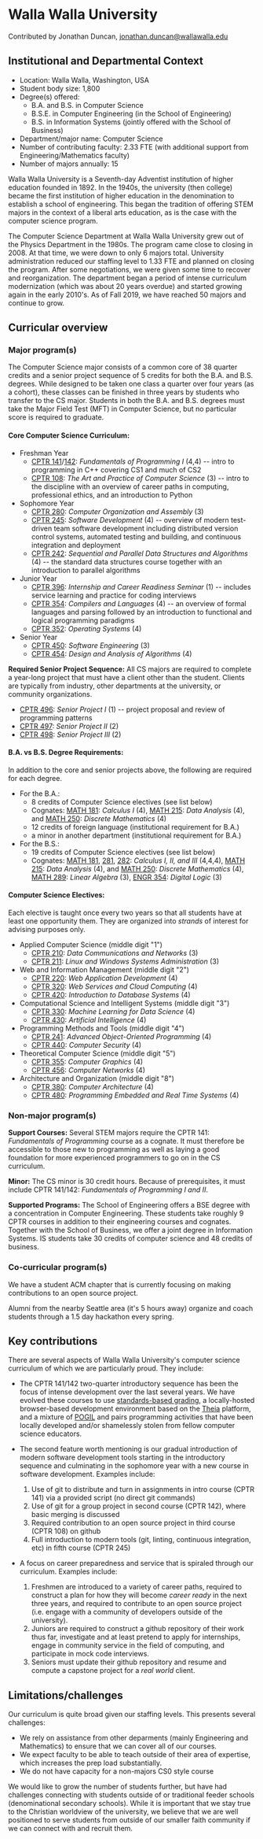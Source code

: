 # Walla Walla University
Contributed by Jonathan Duncan, jonathan.duncan@wallawalla.edu

## Institutional and Departmental Context
- Location: Walla Walla, Washington, USA
- Student body size: 1,800
- Degree(s) offered:
    * B.A. and B.S. in Computer Science
    * B.S.E. in Computer Engineering (in the School of Engineering)
    * B.S. in Information Systems (jointly offered with the School of Business)
- Department/major name: Computer Science
- Number of contributing faculty: 2.33 FTE (with additional support from Engineering/Mathematics faculty)
- Number of majors annually: 15

Walla Walla University is a Seventh-day Adventist institution of higher education founded in 1892.  In the 1940s, the university (then college) became the first institution of higher education in the denomination to establish a school of engineering.  This began the tradition of offering STEM majors in the context of a liberal arts education, as is the case with the computer science program.

The Computer Science Department at Walla Walla University grew out of the Physics Department in the 1980s.  The program came close to closing in 2008. At that time, we were down to only 6 majors total.  University administration reduced our staffing level to 1.33 FTE and planned on closing the program.  After some negotiations, we were given some time to recover and reorganization.  The department began a period of intense curriculum modernization (which was about 20 years overdue) and started growing again in the early 2010's.  As of Fall 2019, we have reached 50 majors and continue to grow.

## Curricular overview

### Major program(s)

The Computer Science major consists of a common core of 38 quarter credits and a senior project sequence of 5 credits for both the B.A. and B.S. degrees.  While designed to be taken one class a quarter over four years (as a cohort), these classes can be finished in three years by students who transfer to the CS major.  Students in both the B.A. and B.S. degrees must take the Major Field Test (MFT) in Computer Science, but no particular score is required to graduate.

#### Core Computer Science Curriculum:
- Freshman Year
    * [CPTR 141](http://bulletin.wallawalla.edu/en/2019-2020/2019-2020-Undergraduate-Bulletin/Courses/CPTR-Computer-Science/100/CPTR-141)/[142](http://bulletin.wallawalla.edu/en/2019-2020/2019-2020-Undergraduate-Bulletin/Courses/CPTR-Computer-Science/100/CPTR-142): *Fundamentals of Programming I* (4,4) -- intro to programming in C++ covering CS1 and much of CS2
    * [CPTR 108](http://bulletin.wallawalla.edu/en/2019-2020/2019-2020-Undergraduate-Bulletin/Courses/CPTR-Computer-Science/100/CPTR-108): *The Art and Practice of Computer Science* (3) -- intro to the discipline with an overview of career paths in computing, professional ethics, and an introduction to Python
- Sophomore Year
    * [CPTR 280](http://bulletin.wallawalla.edu/en/2019-2020/2019-2020-Undergraduate-Bulletin/Courses/CPTR-Computer-Science/200/CPTR-215): *Computer Organization and Assembly* (3)
    * [CPTR 245](http://bulletin.wallawalla.edu/en/2019-2020/2019-2020-Undergraduate-Bulletin/Courses/CPTR-Computer-Science/200/CPTR-245): *Software Development* (4) -- overview of modern test-driven team software development including distributed version control systems, automated testing and building, and continuous integration and deployment
    * [CPTR 242](http://bulletin.wallawalla.edu/en/2019-2020/2019-2020-Undergraduate-Bulletin/Courses/CPTR-Computer-Science/100/CPTR-142): *Sequential and Parallel Data Structures and Algorithms* (4) -- the standard data structures course together with an introduction to parallel algorithms
- Junior Year
    * [CPTR 396](http://bulletin.wallawalla.edu/en/2019-2020/2019-2020-Undergraduate-Bulletin/Courses/CPTR-Computer-Science/300/CPTR-396): *Internship and Career Readiness Seminar* (1) -- includes service learning and practice for coding interviews
    * [CPTR 354](http://bulletin.wallawalla.edu/en/2017-2018/2017-2018-Undergraduate-Bulletin/Courses/CPTR-Computer-Science/300/CPTR-316): *Compilers and Languages* (4) -- an overview of formal languages and parsing followed by an introduction to functional and logical programming paradigms
    * [CPTR 352](http://bulletin.wallawalla.edu/en/2019-2020/2019-2020-Undergraduate-Bulletin/Courses/CPTR-Computer-Science/300/CPTR-352): *Operating Systems* (4)
- Senior Year
    * [CPTR 450](http://bulletin.wallawalla.edu/en/2019-2020/2019-2020-Undergraduate-Bulletin/Courses/CPTR-Computer-Science/400/CPTR-435): *Software Engineering* (3)
    * [CPTR 454](http://bulletin.wallawalla.edu/en/2019-2020/2019-2020-Undergraduate-Bulletin/Courses/CPTR-Computer-Science/400/CPTR-454): *Design and Analysis of Algorithms* (4)

**Required Senior Project Sequence:**
All CS majors are required to complete a year-long project that must have a client other than the student.  Clients are typically from industry, other departments at the university, or community organizations.
- [CPTR 496](http://bulletin.wallawalla.edu/en/2019-2020/2019-2020-Undergraduate-Bulletin/Courses/CPTR-Computer-Science/400/CPTR-496): *Senior Project I* (1) -- project proposal and review of programming patterns
- [CPTR 497](http://bulletin.wallawalla.edu/en/2019-2020/2019-2020-Undergraduate-Bulletin/Courses/CPTR-Computer-Science/400/CPTR-497): *Senior Project II* (2)
- [CPTR 498](http://bulletin.wallawalla.edu/en/2019-2020/2019-2020-Undergraduate-Bulletin/Courses/CPTR-Computer-Science/400/CPTR-498): *Senior Project III* (2)

#### B.A. vs B.S. Degree Requirements:
In addition to the core and senior projects above, the following are required for each degree.
- For the B.A.:
    * 8 credits of Computer Science electives (see list below)
    * Cognates: [MATH 181](http://bulletin.wallawalla.edu/en/2019-2020/2019-2020-Undergraduate-Bulletin/Courses/MATH-Mathematics/100/MATH-181): *Calculus I* (4), [MATH 215](http://bulletin.wallawalla.edu/en/2019-2020/2019-2020-Undergraduate-Bulletin/Courses/MATH-Mathematics/200/MATH-215): *Data Analysis* (4), and [MATH 250](http://bulletin.wallawalla.edu/en/2019-2020/2019-2020-Undergraduate-Bulletin/Courses/MATH-Mathematics/200/MATH-250): *Discrete Mathematics* (4)
    * 12 credits of foreign language (institutional requirement for B.A.)
    * a minor in another department (institutional requirement for B.A.)
- For the B.S.:
    * 19 credits of Computer Science electives (see list below)
    * Cognates: [MATH 181](http://bulletin.wallawalla.edu/en/2019-2020/2019-2020-Undergraduate-Bulletin/Courses/MATH-Mathematics/100/MATH-181), [281](http://bulletin.wallawalla.edu/en/2019-2020/2019-2020-Undergraduate-Bulletin/Courses/MATH-Mathematics/200/MATH-281), [282](http://bulletin.wallawalla.edu/en/2019-2020/2019-2020-Undergraduate-Bulletin/Courses/MATH-Mathematics/200/MATH-282): *Calculus I, II, and III* (4,4,4), [MATH 215](http://bulletin.wallawalla.edu/en/2019-2020/2019-2020-Undergraduate-Bulletin/Courses/MATH-Mathematics/200/MATH-215): *Data Analysis* (4), and [MATH 250](http://bulletin.wallawalla.edu/en/2019-2020/2019-2020-Undergraduate-Bulletin/Courses/MATH-Mathematics/200/MATH-250): *Discrete Mathematics* (4), [MATH 289](http://bulletin.wallawalla.edu/en/2019-2020/2019-2020-Undergraduate-Bulletin/Courses/MATH-Mathematics/200/MATH-289): *Linear Algebra* (3), [ENGR 354](http://bulletin.wallawalla.edu/2019-2020/2019-2020-Undergraduate-Bulletin/Courses/ENGR-Engineering/300/ENGR-354): *Digital Logic* (3)

#### Computer Science Electives:
Each elective is taught once every two years so that all students have at least one opportunity them.  They are organized into *strands* of interest for advising purposes only.
- Applied Computer Science (middle digit "1")
    * [CPTR 210](http://bulletin.wallawalla.edu/2019-2020/2019-2020-Undergraduate-Bulletin/Courses/CPTR-Computer-Science/200/CPTR-210): *Data Communications and Networks* (3)
    * [CPTR 211](http://bulletin.wallawalla.edu/2019-2020/2019-2020-Undergraduate-Bulletin/Courses/CPTR-Computer-Science/200/CPTR-211): *Linux and Windows Systems Administration* (3)
- Web and Information Management (middle digit "2")
    * [CPTR 220](http://bulletin.wallawalla.edu/2019-2020/2019-2020-Undergraduate-Bulletin/Courses/CPTR-Computer-Science/200/CPTR-235): *Web Application Development* (4)
    * [CPTR 320](http://bulletin.wallawalla.edu/2019-2020/2019-2020-Undergraduate-Bulletin/Courses/CPTR-Computer-Science/300/CPTR-320): *Web Services and Cloud Computing* (4)
    * [CPTR 420](http://bulletin.wallawalla.edu/2019-2020/2019-2020-Undergraduate-Bulletin/Courses/CPTR-Computer-Science/400/CPTR-415): *Introduction to Database Systems* (4)
- Computational Science and Intelligent Systems (middle digit "3")
    * [CPTR 330](http://bulletin.wallawalla.edu/2019-2020/2019-2020-Undergraduate-Bulletin/Courses/CPTR-Computer-Science/300/CPTR-330): *Machine Learning for Data Science* (4)
    * [CPTR 430](http://bulletin.wallawalla.edu/2019-2020/2019-2020-Undergraduate-Bulletin/Courses/CPTR-Computer-Science/400/CPTR-445): *Artificial Intelligence* (4)
- Programming Methods and Tools (middle digit "4")
    * [CPTR 241](http://bulletin.wallawalla.edu/2019-2020/2019-2020-Undergraduate-Bulletin/Courses/CPTR-Computer-Science/200/CPTR-301): *Advanced Object-Oriented Programming* (4)
    * [CPTR 440](http://bulletin.wallawalla.edu/2019-2020/2019-2020-Undergraduate-Bulletin/Courses/CPTR-Computer-Science/400/CPTR-440): *Computer Security* (4)
- Theoretical Computer Science (middle digit "5")
    * [CPTR 355](http://bulletin.wallawalla.edu/2019-2020/2019-2020-Undergraduate-Bulletin/Courses/CPTR-Computer-Science/300/CPTR-355): *Computer Graphics* (4)
    * [CPTR 456](http://bulletin.wallawalla.edu/2019-2020/2019-2020-Undergraduate-Bulletin/Courses/CPTR-Computer-Science/400/CPTR-425): *Computer Networks* (4)
- Architecture and Organization (middle digit "8")
    * [CPTR 380](http://bulletin.wallawalla.edu/2019-2020/2019-2020-Undergraduate-Bulletin/Courses/CPTR-Computer-Science/300/CPTR-350): *Computer Architecture* (4)
    * [CPTR 480](http://bulletin.wallawalla.edu/2019-2020/2019-2020-Undergraduate-Bulletin/Courses/CPTR-Computer-Science/400/CPTR-480): *Programming Embedded and Real Time Systems* (4)

### Non-major program(s)

**Support Courses:** Several STEM majors require the CPTR 141: *Fundamentals of Programming* course as a cognate.  It must therefore be accessible to those new to programming as well as laying a good foundation for more experienced programmers to go on in the CS curriculum.

**Minor:** The CS minor is 30 credit hours.  Because of prerequisites, it must include CPTR 141/142: *Fundamentals of Programming I and II*.

**Supported Programs:** The School of Engineering offers a BSE degree with a concentration in Computer Engineering.  These students take roughly 9 CPTR courses in addition to their engineering courses and cognates.  Together with the School of Business, we offer a joint degree in Information Systems.  IS students take 30 credits of computer science and 48 credits of business.

### Co-curricular program(s)

We have a student ACM chapter that is currently focusing on making contributions to an open source project.

Alumni from the nearby Seattle area (it's 5 hours away) organize and coach students through a 1.5 day hackathon every spring.

## Key contributions

There are several aspects of Walla Walla University's computer science curriculum of which we are particularly proud.  They include:

- The CPTR 141/142 two-quarter introductory sequence has been the focus of intense development over the last several years.  We have evolved these courses to use [standards-based grading](http://www.ascd.org/publications/educational_leadership/oct08/vol66/num02/Seven_Reasons_for_Standards-Based_Grading.aspx), a locally-hosted browser-based development environment based on the [Theia](https://theia-ide.org/) platform, and a mixture of [POGIL](https://cspogil.org/Home) and pairs programming activities that have been locally developed and/or shamelessly stolen from fellow computer science educators.

- The second feature worth mentioning is our gradual introduction of modern software development tools starting in the introductory sequence and culminating in the sophomore year with a new course in software development.  Examples include:
    1. Use of git to distribute and turn in assignments in intro course (CPTR 141) via a provided script (no direct git commands)
    2. Use of git for a group project in second course (CPTR 142), where basic merging is discussed
    3. Required contribution to an open source project in third course (CPTR 108) on github
    4. Full introduction to modern tools (git, linting, continuous integration, etc) in fifth course (CPTR 245)
    
- A focus on career preparedness and service that is spiraled through our curriculum.  Examples include:
    1. Freshmen are introduced to a variety of career paths, required to construct a plan for how they will become *career ready* in the next three years, and required to contribute to an open source project (i.e. engage with a community of developers outside of the university).
    2. Juniors are required to construct a github repository of their work thus far, investigate and at least pretend to apply for internships, engage in community service in the field of computing, and participate in mock code interviews.
    3. Seniors must update their github repository and resume and compute a capstone project for a *real world* client.

## Limitations/challenges

Our curriculum is quite broad given our staffing levels. This presents several challenges:
- We rely on assistance from other deparments (mainly Engineering and Mathematics) to ensure that we can cover all of our courses.
- We expect faculty to be able to teach outside of their area of expertise, which increases the prep load substantially.
- We do not have capacity for a non-majors CS0 style course

We would like to grow the number of students further, but have had challenges connecting with students outside of or traditional feeder schools (denominational secondary schools).  While it is important that we stay true to the Christian worldview of the university, we believe that we are well positioned to serve students from outside of our smaller faith community if we can connect with and recruit them.

